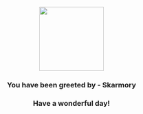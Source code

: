 <p align="center">
    <img src="https://raw.githubusercontent.com/PokeAPI/sprites/master/sprites/pokemon/227.png" width="150" height="150">
</p>
<h3 align="center">You have been greeted by - <b>Skarmory</b></h3>
<h3 align="center">Have a wonderful day!</h3>
